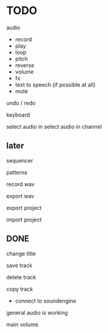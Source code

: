 # TODO

audio

- record
- play
- loop
- pitch
- reverse
- volume
- fx
- text to speech (if possible at all)
- mute

undo / redo

keyboard

select audio in
select audio in channel

## later

sequencer

patterns

record wav

export wav

export project

import project

## DONE

change title

save track

delete track

copy track

- connect to soundengine

general audio is working

main volume
